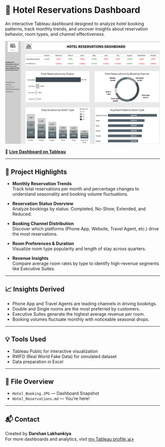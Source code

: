 # 🏨 Hotel Reservations Dashboard

An interactive Tableau dashboard designed to analyze hotel booking patterns, track monthly trends, and uncover insights about reservation behavior, room types, and channel effectiveness.

![Hotel Reservations Dashboard](./Hotel_Booking.JPG)

🔗 **[Live Dashboard on Tableau](https://public.tableau.com/app/profile/darshan.lakhankiya/viz/HotelReservationsDashboard_17496980923560/HotelReservationsDashboard)** 

---

## 📌 Project Highlights

- **Monthly Reservation Trends**  
  Track total reservations per month and percentage changes to understand seasonality and booking volume fluctuations.

- **Reservation Status Overview**  
  Analyze bookings by status: Completed, No-Show, Extended, and Reduced.

- **Booking Channel Distribution**  
  Discover which platforms (Phone App, Website, Travel Agent, etc.) drive the most reservations.

- **Room Preferences & Duration**  
  Visualize room type popularity and length of stay across quarters.

- **Revenue Insights**  
  Compare average room rates by type to identify high-revenue segments like Executive Suites.

---

## 📈 Insights Derived

- Phone App and Travel Agents are leading channels in driving bookings.
- Double and Single rooms are the most preferred by customers.
- Executive Suites generate the highest average revenue per room.
- Booking volumes fluctuate monthly with noticeable seasonal drops.

---

## 💡 Tools Used

- Tableau Public for interactive visualization
- RWFD (Real World Fake Data) for simulated dataset
- Data preparation in Excel

---

## 📂 File Overview

- `Hotel_Booking.JPG` — Dashboard Snapshot
- `Hotel_Reservations.md` — You’re here!

---

## 📬 Contact

Created by **Darshan Lakhankiya**  
For more dashboards and analytics, visit [my Tableau profile 📊»](https://public.tableau.com/app/profile/darshan.lakhankiya)
